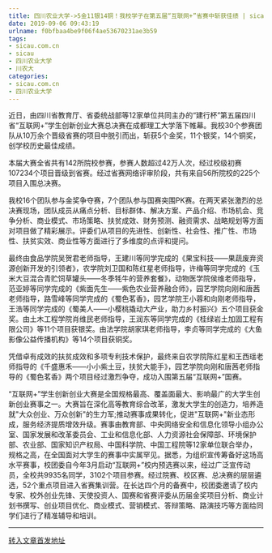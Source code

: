 ```yaml
---
title: 四川农业大学->5金11银14铜！我校学子在第五届“互联网+”省赛中斩获佳绩 | sicau.com.cn
date: 2019-09-06 09:43:19
urlname: f0bfbaa4be9f06f4ae53670231ae3b59
tags: 
- sicau.com.cn
- sicau
- 四川农业大学
- 川农大
categories:
- sicau.com.cn
- 四川农业大学
---
```



近日，由四川省教育厅、省委统战部等12家单位共同主办的“建行杯”第五届四川省“互联网+”学生创新创业大赛总决赛在成都理工大学落下帷幕。我校30个参赛团队从10万余个晋级省赛的项目中脱引而出，斩获5个金奖，11个银奖，14个铜奖，创学校历史最佳成绩。

本届大赛全省共有142所院校参赛，参赛人数超过42万人次，经过校级初赛107234个项目晋级到省赛。经过省赛网络评审阶段，共有来自56所院校的225个项目入围总决赛。

我校16个团队参与金奖争夺赛，7个团队参与国赛突围PK赛。在两天紧张激烈的总决赛现场，团队成员从痛点分析、目标群体、解决方案、产品介绍、市场机会、竞争分析、商业模式、市场策略、扶贫成效、财务预测、融资需求、战略规划等方面对项目做了精彩展示。评委们从项目的先进性、创新性、社会性、推广性、市场性、扶贫实效、商业性等方面进行了多维度的点评和提问。

最终由食品学院吴贺君老师指导，王建川等同学完成的《果宝科技——果蔬废弃资源创新开发的引领者》，农学院刘卫国和陈红星老师指导，许梅等同学完成的《玉米大豆混合青贮饲草罐头——冬季牦牛的营养套餐》，动物医学院侯维老师指导，范亚婷等同学完成的《紫面先生——紫色农业营养融合师》，园艺学院向刚和唐茜老师指导，路雪峰等同学完成的《蜀色茗香》，园艺学院王小蓉和向刚老师指导，王浩等同学完成的《蜀美人——小樱桃撬动大产业，助力乡村振兴》五个项目获金奖。由土木工程学院肖维民老师指导，王润东等同学完成的《桂绿岩土加固工程有限公司》等11个项目获银奖。由法学院胡家琪老师指导，李贞等同学完成的《大鱼影像公益传播机构》等14个项目获铜奖。

凭借卓有成效的扶贫成效和多项专利技术保护，最终来自农学院陈红星和王西瑶老师指导的《千盛惠禾——小小紫土豆，扶贫大能手》，园艺学院向刚和唐茜老师指导的《蜀色茗香》两个项目经过激烈争夺，成功入围第五届“互联网+”国赛。

“互联网+”学生创新创业大赛是全国规格最高、覆盖面最大、影响最广的大学生创新创业赛事之一。大赛旨在深化高等教育综合改革，激发大学生的创造力，培养造就"大众创业、万众创新"的生力军;推动赛事成果转化，促进"互联网+"新业态形成，服务经济提质增效升级。赛事由教育部、中央网络安全和信息化领导小组办公室、国家发展和改革委员会、工业和信息化部、人力资源社会保障部、环境保护部、农业部、国家知识产权局、中国科学院、中国工程院等12家单位联合举办，规格之高，在全国面对大学生的赛事中实属罕见。据悉，为组织宣传筹备好这场高水平赛事，校团委自今年3月启动“互联网+”校内预选赛以来，经过广泛宣传动员，全校共9935名同学，3102个项目参赛。经过院赛、校区赛、总决赛的层层遴选，52个重点项目进入省赛集训营。在长达四个月的备赛中，校团委邀请了校内专家、校外创业先锋、天使投资人、国赛和省赛评委从历届金奖项目分析、商业计划书撰写、创业项目优化、商业模式、营销模式、答辩策略、路演技巧等方面给同学们进行了精准辅导和培训。

** **





[转入文章首发地址](https://news.sicau.edu.cn/info/1135/53167.htm)